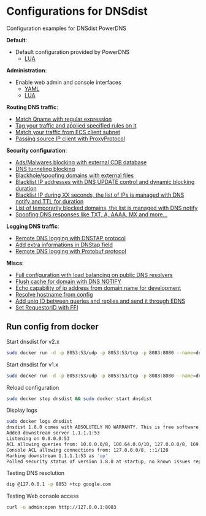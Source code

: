 # Configurations for DNSdist

Configuration examples for DNSdist PowerDNS

**Default**:

- Default configuration provided by PowerDNS
    * [LUA](./lua/default_config.lua)

**Administration**:

- Enable web admin and console interfaces
    * [YAML](./yaml/admin_config.yml)
    * [LUA](./lua/admin_config.lua)

**Routing DNS traffic**:

- [Match Qname with regular expression](./lua/routing_regex.lua)
- [Tag your traffic and applied specified rules on it](./lua/routing_tag_traffic.lua)
- [Match your traffic from ECS client subnet](./lua/decode_ecs.lua)
- [Passing source IP client with ProxyProtocol](./lua/routing_add_proxyprotocol.lua)

**Security configuration**:

- [Ads/Malwares blocking with external CDB database](./lua/security_blacklist_cdb.lua)
- [DNS tunneling blocking](./lua/security_blocking_dnstunneling.lua)
- [Blackhole/spoofing domains with external files](./lua/security_blackhole_domains.lua)
- [Blacklist IP addresses with DNS UPDATE control and dynamic blocking duration](./lua/security_blacklist_ip_dnsupdate.lua)
- [Blacklist IP during XX seconds, the list of IPs is managed with DNS notify and TTL for duration](./lua/security_blacklist_ip_notify.lua)
- [List of temporarily blocked domains, the list is managed with DNS notify](./lua/security_blocklist_domains.lua)
- [Spoofing DNS responses like TXT, A, AAAA, MX and more...](./lua/security_spoofing_qtype.lua)

**Logging DNS traffic**:

- [Remote DNS logging with DNSTAP protocol](./lua/logging_dnstap.lua)
- [Add extra informations in DNStap field](./lua/logging_dnstap_extra.lua)
- [Remote DNS logging with Protobuf protocol](./lua/logging_protobuf.lua)

**Miscs**:

- [Full configuration with load balancing on public DNS resolvers](./lua/miscs_basic_config.lua)
- [Flush cache for domain with DNS NOTIFY](./lua/miscs_cache_flush_notify.lua)
- [Echo capability of ip address from domain name for development](./lua/miscs_echoip.lua)
- [Resolve hostname from config](./lua/miscs_resolve_hostname.lua)
- [Add uniq ID between queries and replies and send it through EDNS ](./lua/miscs_add_uniqid.lua)
- [Set RequestorID with FFI](./lua/miscs_ffi_requestorid.lua)

## Run config from docker

Start dnsdist for v2.x

```bash
sudo docker run -d -p 8053:53/udp -p 8053:53/tcp -p 8083:8080 --name=dnsdist --volume=$PWD/lua/basic_config.lua:/etc/dnsdist/conf.d/dnsdist.conf:ro powerdns/dnsdist-20:2.0.0-alpha1 -C /etc/dnsdist/dnsdist.yml
```

Start dnsdist for v1.x

```bash
sudo docker run -d -p 8053:53/udp -p 8053:53/tcp -p 8083:8080 --name=dnsdist --volume=$PWD/lua/basic_config.lua:/etc/dnsdist/conf.d/dnsdist.conf:ro powerdns/dnsdist-18:1.8.0
```

Reload configuration

```bash
sudo docker stop dnsdist && sudo docker start dnsdist
```

Display logs

```bash
sudo docker logs dnsdist
dnsdist 1.8.0 comes with ABSOLUTELY NO WARRANTY. This is free software, and you are welcome to redistribute it according to the terms of the GPL version 2
Added downstream server 1.1.1.1:53
Listening on 0.0.0.0:53
ACL allowing queries from: 10.0.0.0/8, 100.64.0.0/10, 127.0.0.0/8, 169.254.0.0/16, 172.16.0.0/12, 192.168.0.0/16, ::1/128, fc00::/7, fe80::/10
Console ACL allowing connections from: 127.0.0.0/8, ::1/128
Marking downstream 1.1.1.1:53 as 'up'
Polled security status of version 1.8.0 at startup, no known issues reported: OK
```

Testing DNS resolution

```bash
dig @127.0.0.1 -p 8053 +tcp google.com
```

Testing Web console access

```bash
curl -u admin:open http://127.0.0.1:8083
```
